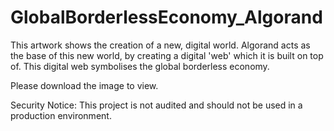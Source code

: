 # GlobalBorderlessEconomy_Algorand

This artwork shows the creation of a new, digital world. Algorand acts as the base of this new world, by creating a digital 'web' which it is built on top of. This digital web symbolises the global borderless economy.

Please download the image to view.

Security Notice: This project is not audited and should not be used in a production environment.

